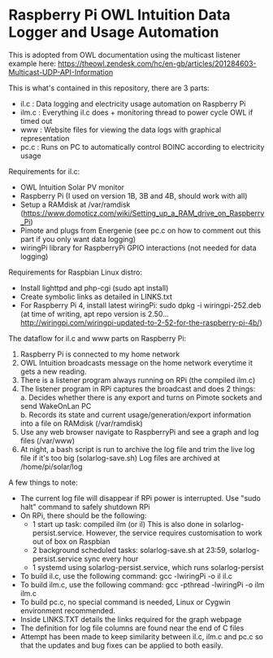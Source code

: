 # Raspberry Pi OWL Intuition Data Logger and Usage Automation 

This is adopted from OWL documentation using the multicast listener example here: 
https://theowl.zendesk.com/hc/en-gb/articles/201284603-Multicast-UDP-API-Information

This is what's contained in this repository, there are 3 parts: 
- il.c : Data logging and electricity usage automation on Raspberry Pi 
- ilm.c : Everything il.c does + monitoring thread to power cycle OWL if timed out 
- www : Website files for viewing the data logs with graphical representation 
- pc.c : Runs on PC to automatically control BOINC according to electricity usage 


Requirements for il.c: 

- OWL Intuition Solar PV monitor 
- Raspberry Pi (I used on version 1B, 3B and 4B, should work with all) 
- Setup a RAMdisk at /var/ramdisk (https://www.domoticz.com/wiki/Setting_up_a_RAM_drive_on_Raspberry_Pi) 
- Pimote and plugs from Energenie (see pc.c on how to comment out this part if you only want data logging) 
- wiringPi library for RaspberryPi GPIO interactions (not needed for data logging) 

Requirements for Raspbian Linux distro: 

- Install lighttpd and php-cgi (sudo apt install)
- Create symbolic links as detailed in LINKS.txt 
- For Raspberry Pi 4, install latest wiringPi: sudo dpkg -i wiringpi-252.deb 
(at time of writing, apt repo version is 2.50... http://wiringpi.com/wiringpi-updated-to-2-52-for-the-raspberry-pi-4b/)

The dataflow for il.c and www parts on Raspberry Pi: 

1. Raspberry Pi is connected to my home network 
2. OWL Intuition broadcasts message on the home network everytime it gets a new reading. 
3. There is a listener program always running on RPi (the compiled ilm.c) 
4. The listener program in RPi captures the broadcast and does 2 things:  
  a. Decides whether there is any export and turns on Pimote sockets and send WakeOnLan PC   
  b. Records its state and current usage/generation/export information into a file on RAMdisk (/var/ramdisk) 
5. Use any web browser navigate to RaspberryPi and see a graph and log files  (/var/www) 
6. At night, a bash script is run to archive the log file and trim the live log file if it's too big (solarlog-save.sh)
    Log files are archived at /home/pi/solar/log 

A few things to note: 

- The current log file will disappear if RPi power is interrupted. Use "sudo halt" command to safely shutdown RPi 
- On RPi, there should be the following:
  - 1 start up task: compiled ilm (or il)  This is also done in solarlog-persist.service. However, the service requires customisation to work out of box on Raspbian
  - 2 background scheduled tasks: solarlog-save.sh at 23:59, solarlog-persist.service sync every hour 
  - 1 systemd using solarlog-persist.service, which runs solarlog-persist 
- To build il.c, use the following command: gcc -lwiringPi -o il il.c 
- To build ilm.c, use the following command: gcc -pthread -lwiringPi -o ilm ilm.c 
- To build pc.c, no special command is needed, Linux or Cygwin environment recommended. 
- Inside LINKS.TXT details the links required for the graph webpage 
- The definition for log file columns are found near the end of C files 
- Attempt has been made to keep similarity between il.c, ilm.c and pc.c so that the updates and bug fixes can be applied to both easily. 

